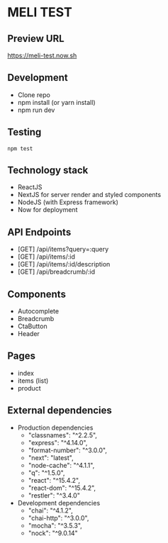 # MELI TEST

## Preview URL

https://meli-test.now.sh

## Development

* Clone repo
* npm install (or yarn install)
* npm run dev

## Testing

    npm test
    
## Technology stack

* ReactJS 
* NextJS for server render and styled components
* NodeJS (with Express framework)
* Now for deployment

## API Endpoints

* [GET] /api/items?query=:query
* [GET] /api/items/:id
* [GET] /api/items/:id/description
* [GET] /api/breadcrumb/:id

## Components

* Autocomplete
* Breadcrumb
* CtaButton
* Header

## Pages

* index
* items (list)
* product

## External dependencies

* Production dependencies
  * "classnames": "^2.2.5",
  * "express": "^4.14.0",
  * "format-number": "^3.0.0",
  * "next": "latest",
  * "node-cache": "^4.1.1",
  * "q": "^1.5.0",
  * "react": "^15.4.2",
  * "react-dom": "^15.4.2",
  * "restler": "^3.4.0"
* Development dependencies
  * "chai": "^4.1.2",
  * "chai-http": "^3.0.0",
  * "mocha": "^3.5.3",
  * "nock": "^9.0.14"

